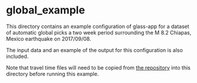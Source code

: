 # global_example

This directory contains an example configuration of glass-app for a dataset of
automatic global picks a two week period surrounding the M 8.2 Chiapas, Mexico
earthquake on 2017/09/08.

The input data and an example of the output for this configuration is also
included.

Note that travel time files will need to be copied from [the repository](https://github.com/usgs/neic-glass3/tree/master/glasscore/traveltime/tt-files)
into this directory before running this example.
